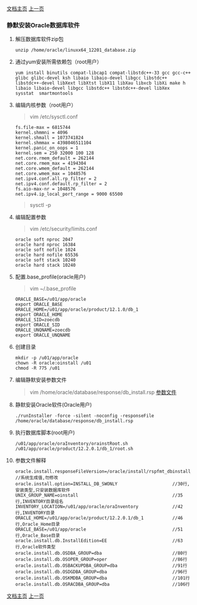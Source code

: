 <link href="../../zoe_docs.css" rel="stylesheet" type="text/css" />

[文档主页](../../../index.html)
[上一页](../Oracle_12c_silent_installation_index.html)


###	静默安装Oracle数据库软件 

1.	解压数据库软件zip包  
	>
		unzip /home/oracle/linuxx64_12201_database.zip
2.	通过yum安装所需依赖包（root用户）
	>
		yum install binutils compat-libcap1 compat-libstdc++-33 gcc gcc-c++ glibc glibc-devel ksh libaio libaio-devel libgcc libstdc++ libstdc++-devel libXext libXtst libX11 libXau libxcb libXi make h libaio libaio-devel libgcc libstdc++ libstdc++-devel libXex  sysstat  smartmontools
3.	编辑内核参数（root用户）
	>	vim /etc/sysctl.conf
	>
		fs.file-max = 6815744
		kernel.shmmni = 4096
		kernel.shmall = 1073741824
		kernel.shmmax = 4398046511104
		kernel.panic_on_oops = 1
		kernel.sem = 250 32000 100 128
		net.core.rmem_default = 262144
		net.core.rmem_max = 4194304
		net.core.wmem_default = 262144
		net.core.wmem_max = 1048576
		net.ipv4.conf.all.rp_filter = 2
		net.ipv4.conf.default.rp_filter = 2
		fs.aio-max-nr = 1048576
		net.ipv4.ip_local_port_range = 9000 65500
	>
	>	sysctl -p	
4.	编辑配置参数
	>	vim /etc/security/limits.conf
	>
		oracle soft nproc 2047
		oracle hard nproc 16384
		oracle soft nofile 1024
		oracle hard nofile 65536
		oracle soft stack 10240
		oracle hard stack 10240
5.	配置.base_profile(oracle用户)
	>	vim ~/.base_profile
	>
		ORACLE_BASE=/u01/app/oracle
		export ORACLE_BASE
		ORACLE_HOME=/u01/app/oracle/product/12.1.0/db_1
		export ORACLE_HOME
		ORACLE_SID=zoecdb
		export ORACLE_SID
		ORACLE_UNQNAME=zoecdb
		export ORACLE_UNQNAME
6.	创建目录
	>	
		mkdir -p /u01/app/oracle
	 	chown -R oracle:oinstall /u01
	 	chmod -R 775 /u01
	>
7.	编辑静默安装参数文件
	>	vim /home/oracle/database/response/db_install.rsp
		[参数文件](./db_install.rsp)
8.	静默安装Oracle软件(Oracle用户)
	>
		./runInstaller -force -silent -noconfig -responseFile /home/oracle/database/response/db_install.rsp
9.	执行数据库脚本(root用户)
	>
		/u01/app/oracle/oraInventory/orainstRoot.sh  
        /u01/app/oracle/product/12.2.0.1/db_1/root.sh 
10.	参数文件解释
	>	
		oracle.install.responseFileVersion=/oracle/install/rspfmt_dbinstall_response_schema_v12.2.0  //系统生成值,勿修改
		oracle.install.option=INSTALL_DB_SWONLY                     //30行,安装类型,只安装数据库软件
		UNIX_GROUP_NAME=oinstall                                    //35行,INVENTORY目录组名
		INVENTORY_LOCATION=/u01/app/oracle/oraInventory             //42行,INVENTORY目录
		ORACLE_HOME=/u01/app/oracle/product/12.2.0.1/db_1           //46行,Oracle_Home目录
		ORACLE_BASE=/u01/app/oracle                                 //51行,Oracle_Base目录
		oracle.install.db.InstallEdition=EE                         //63行,Oracle软件类型
		oracle.install.db.OSDBA_GROUP=dba                           //80行
		oracle.install.db.OSOPER_GROUP=oper                         //86行 
		oracle.install.db.OSBACKUPDBA_GROUP=dba                     //91行  
		oracle.install.db.OSDGDBA_GROUP=dba                         //96行
		oracle.install.db.OSKMDBA_GROUP=dba                         //101行
		oracle.install.db.OSRACDBA_GROUP=dba                        //106行
	>
		
	
	
[文档主页](../../../index.html)
[上一页](../Oracle_12c_silent_installation_index.html)
